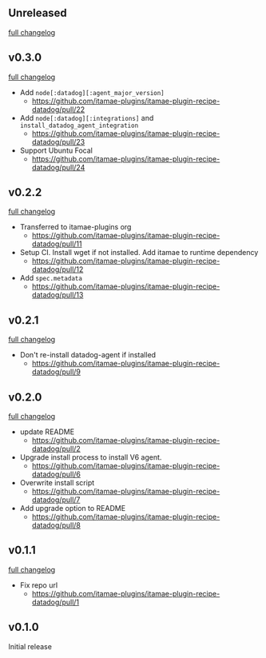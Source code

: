 ## Unreleased
[full changelog](https://github.com/itamae-plugins/itamae-plugin-recipe-datadog/compare/v0.3.0...master)

## v0.3.0
[full changelog](https://github.com/itamae-plugins/itamae-plugin-recipe-datadog/compare/v0.2.2...v0.3.0)

* Add `node[:datadog][:agent_major_version]`
  * https://github.com/itamae-plugins/itamae-plugin-recipe-datadog/pull/22
* Add `node[:datadog][:integrations]` and `install_datadog_agent_integration`
  * https://github.com/itamae-plugins/itamae-plugin-recipe-datadog/pull/23
* Support Ubuntu Focal
  * https://github.com/itamae-plugins/itamae-plugin-recipe-datadog/pull/24

## v0.2.2
[full changelog](https://github.com/itamae-plugins/itamae-plugin-recipe-datadog/compare/v0.2.1...v0.2.2)

* Transferred to itamae-plugins org
  * https://github.com/itamae-plugins/itamae-plugin-recipe-datadog/pull/11
* Setup CI. Install wget if not installed. Add itamae to runtime dependency
  * https://github.com/itamae-plugins/itamae-plugin-recipe-datadog/pull/12
* Add `spec.metadata`
  * https://github.com/itamae-plugins/itamae-plugin-recipe-datadog/pull/13

## v0.2.1
[full changelog](https://github.com/itamae-plugins/itamae-plugin-recipe-datadog/compare/v0.2.0...v0.2.1)

* Don't re-install datadog-agent if installed
  * https://github.com/itamae-plugins/itamae-plugin-recipe-datadog/pull/9

## v0.2.0
[full changelog](https://github.com/itamae-plugins/itamae-plugin-recipe-datadog/compare/v0.1.1...v0.2.0)

* update README
  * https://github.com/itamae-plugins/itamae-plugin-recipe-datadog/pull/2
* Upgrade install process to install V6 agent.
  * https://github.com/itamae-plugins/itamae-plugin-recipe-datadog/pull/6
* Overwrite install script
  * https://github.com/itamae-plugins/itamae-plugin-recipe-datadog/pull/7
* Add upgrade option to README
  * https://github.com/itamae-plugins/itamae-plugin-recipe-datadog/pull/8

## v0.1.1
[full changelog](https://github.com/itamae-plugins/itamae-plugin-recipe-datadog/compare/v0.1.0...v0.1.1)

* Fix repo url
  * https://github.com/itamae-plugins/itamae-plugin-recipe-datadog/pull/1

## v0.1.0
Initial release

